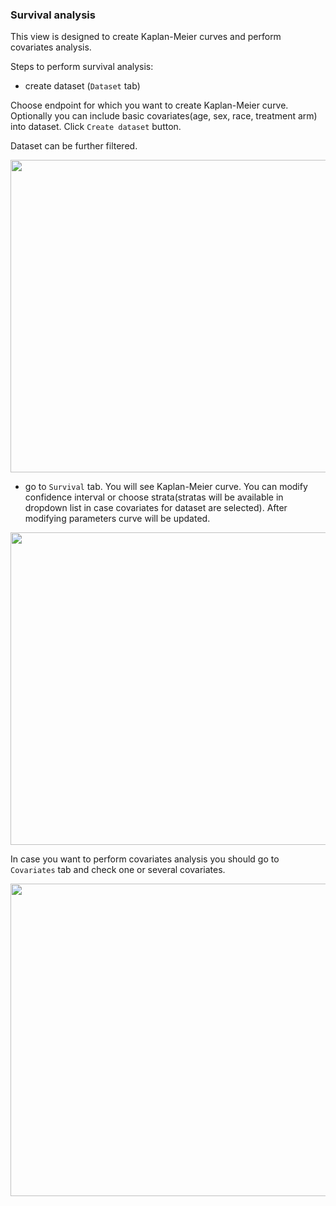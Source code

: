 ### Survival analysis
This view is designed to create Kaplan-Meier curves and perform covariates analysis.

Steps to perform survival analysis:

- create dataset (`Dataset` tab)

Choose endpoint for which you want to create Kaplan-Meier curve. Optionally you can include basic covariates(age, sex, race, treatment arm) into dataset. Click `Create dataset` button. 

Dataset can be further filtered.

<img src="https://raw.githubusercontent.com/datagrok-ai/public/master/packages/ClinicalCase/img/survival_dataset.gif" height="500" width='800'/>

- go to `Survival` tab. You will see Kaplan-Meier curve. You can modify confidence interval or choose strata(stratas will be available in dropdown list in case covariates for dataset are selected). After modifying parameters curve will be updated.

<img src="https://raw.githubusercontent.com/datagrok-ai/public/master/packages/ClinicalCase/img/survival_kaplan_meier.gif" height="500" width='800'/>

In case you want to perform covariates analysis you should go to `Covariates` tab and check one or several covariates.

<img src="https://raw.githubusercontent.com/datagrok-ai/public/master/packages/ClinicalCase/img/survival_covariates.PNG" height="500" width='800'/>